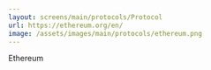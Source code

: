 ```yaml
---
layout: screens/main/protocols/Protocol
url: https://ethereum.org/en/
image: /assets/images/main/protocols/ethereum.png
---
```


Ethereum